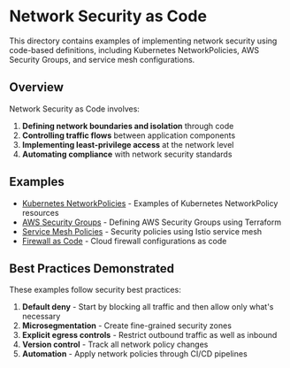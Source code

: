 # Network Security as Code

This directory contains examples of implementing network security using code-based definitions, including Kubernetes NetworkPolicies, AWS Security Groups, and service mesh configurations.

## Overview

Network Security as Code involves:

1. **Defining network boundaries and isolation** through code
2. **Controlling traffic flows** between application components
3. **Implementing least-privilege access** at the network level
4. **Automating compliance** with network security standards

## Examples

- [Kubernetes NetworkPolicies](./kubernetes) - Examples of Kubernetes NetworkPolicy resources
- [AWS Security Groups](./aws-security-groups) - Defining AWS Security Groups using Terraform
- [Service Mesh Policies](./service-mesh) - Security policies using Istio service mesh
- [Firewall as Code](./firewall) - Cloud firewall configurations as code

## Best Practices Demonstrated

These examples follow security best practices:

1. **Default deny** - Start by blocking all traffic and then allow only what's necessary
2. **Microsegmentation** - Create fine-grained security zones
3. **Explicit egress controls** - Restrict outbound traffic as well as inbound
4. **Version control** - Track all network policy changes
5. **Automation** - Apply network policies through CI/CD pipelines
